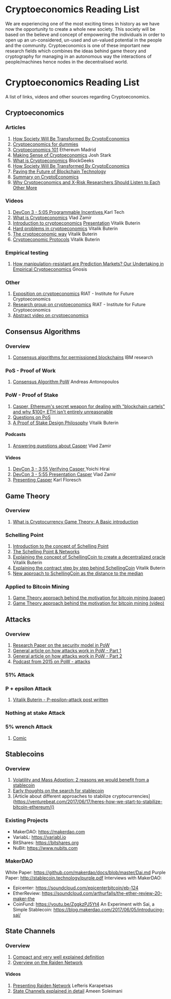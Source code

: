 # Cryptoeconomics Reading List

We are experiencing one of the most exciting times in history as we have now the opportunity to create a whole new society. This society will be based on the believe and concept of empowering the individuals in order to open up an un-considered, un-used and un-valued potential in the people and the community. Cryptoeconomics is one of these important new research fields which combines the ideas behind game theory and cryptography for managing in an autonomous way the interactions of people/machines hence nodes in the decentralised world.

<!-- /MarkdownTOC -->

# Cryptoeconomics Reading List

A list of links, videos and other sources regarding Cryptoeconomics.

## Cryptoeconomics

### Articles

1. [How Society Will Be Transformed By CryptoEconomics](https://media.comakery.com/how-society-will-be-transformed-by-crypto-economics-b02b6765ca8c)
1.  [Cryptoeconomics for dummies](https://medium.com/@j32804/cryptoeconomics-for-dummies-part-0-7172efa81507)
1.  [Cryptoeconomics 101](http://slides.com/ethereummadrid/cryptoeconomics101-stablecoin#/) Ethereum Madrid
1.  [Making Sense of Cryptoeconomics](https://medium.com/@jjmstark/making-sense-of-cryptoeconomics-c6455776669)
Josh Stark
1.  [What is Cryptoeconomics](https://blockgeeks.com/guides/what-is-cryptoeconomics/)
BlockGeeks
1.  [How Society Will Be Transformed By CryptoEconomics](https://media.comakery.com/how-society-will-be-transformed-by-crypto-economics-b02b6765ca8c)
1.  [Paving the Future of Blockchain Technology](https://hackernoon.com/cryptoeconomics-paving-the-future-of-blockchain-technology-13b04dab971)
1. [Summary on CryptoEconomics](https://medium.com/@jjmstark/making-sense-of-cryptoeconomics-c6455776669)
1. [Why Cryptoeconomics and X-Risk Researchers Should Listen to Each Other More](https://medium.com/@VitalikButerin/why-cryptoeconomics-and-x-risk-researchers-should-listen-to-each-other-more-a2db72b3e86b)

### Videos

1. [DevCon 3 - 5:05 Programmable Incentives ](https://www.youtube.com/watch?v=Yo9o5nDTAAQ) Karl Tech
1. [What is Cryptoeconomics](https://www.youtube.com/watch?v=9lw3s7iGUXQ) Vlad Zamir
1. [Introduction to cryptoeconomics](https://www.youtube.com/watch?v=pKqdjaH1dRo)
[Presentation](https://edcon.io/ppt/one/Vitalik%20Buterin_Introduction%20to%20Cryptoeconomics_EDCON.pdf) Vitalik Buterin
1. [Hard problems in cryptoeconomics](https://www.youtube.com/watch?v=p5qwbOkCZSc&t=2316s) Vitalik Buterin
1. [The cryptoeconomic way](https://www.youtube.com/watch?v=ZH9nMKIHfAE) Vitalik Buterin
1. [Cryptoeconomic Protocols](https://www.slideshare.net/ethereum/vitalik-buterin-cryptoeconomic-protocols-in-the-context-of-wider-society) Vitalik Buterin

### Empirical testing

1. [How manipulation-resistant are Prediction Markets? Our Undertaking in Empirical Cryptoeconomics](https://blog.gnosis.pm/how-manipulation-resistant-are-prediction-markets-710e14033d62) Gnosis

### Other

1. [Exposition on cryptoeconomics](https://www.mqw.at/en/program//programmdetail/crypto-economic-artefacts-1/)
RIAT - Institute for Future Cryptoeconomics
1. [Research group on cryptoeconomics](https://riat.at/Cryptoeconomics/)
RIAT - Institute for Future Cryptoeconomics
1. [Abstract video on cryptoeconomics](https://www.reddit.com/r/ethtrader/comments/6xp7q5/i_think_i_seriously_just_figured_out_all_of/?st=J74IGNOF&sh=c06637cb)

## Consensus Algorithms

### Overview

1. [Consensus algorithms for permissioned blockchains](https://arxiv.org/pdf/1707.01873.pdf)
IBM research

### PoS - Proof of Work

1. [Consensus Algorithm PoW](https://www.youtube.com/watch?v=fw3WkySh_Ho&t=3606s)
Andreas Antonopoulos

### PoW - Proof of Stake   

1. [Casper, Ethereum's secret weapon for dealing with "blockchain cartels" and why $100+ ETH isn't entirely unreasonable](  https://steemit.com/ethereum/@dana-edwards/casper-ethereum-s-secret-weapon-for-dealing-with-blockchain-cartels-and-why-usd100-eth-isn-t-entirely-unreasonable)
1. [Questions on PoS](  https://github.com/ethereum/wiki/wiki/Proof-of-Stake-FAQ)
1. [A Proof of Stake Design Philosophy]( https://medium.com/@VitalikButerin/a-proof-of-stake-design-philosophy-506585978d51) Vitalik Buterin

#### Podcasts

1. [Answering questions about Casper]( https://etherreview.info/the-ether-review-2-vlad-zamfir-28f95afc8a3c) Vlad Zamir

#### Videos

1. [DevCon 3 - 3:55 Verifying Casper ](https://www.youtube.com/watch?v=Yo9o5nDTAAQ) Yoichi Hirai
1. [DevCon 3 - 5:55 Presentation Casper](https://www.youtube.com/watch?v=Yo9o5nDTAAQ) Vlad Zamir
1. [Presenting Casper](https://www.youtube.com/watch?v=MyDocEQfBGA) Karl Floresch

## Game Theory

### Overview

1. [What is Cryptocurrency Game Theory: A Basic introduction](https://blockgeeks.com/guides/cryptocurrency-game-theory/)

### Schelling Point

1. [Introduction to the concept of Schelling Point](http://wisdomofcrowds.blogspot.com.es/2010/02/chapter-five-part-iii.html)
1. [The Schelling Point & Networks](https://media.consensys.net/hashtag-markets-mashing-together-reddit-schelling-points-tokenisation-autonomous-organisations-ceec3cd3baf0)
1. [Explaining the concept of SchellingCoin to create a decentralized oracle](https://blog.ethereum.org/2014/03/28/schellingcoin-a-minimal-trust-universal-data-feed/) Vitalik Buterin
1. [Explaining the contract step by step behind SchellingCoin](https://blog.ethereum.org/2014/06/30/advanced-contract-programming-example-schellingcoin/) Vitalik Buterin
1. [New approach to SchellingCoin as the distance to the median](https://medium.com/@roman.brodetski/introducing-oracul-decentralized-oracle-data-feed-solution-for-ethereum-5cab1ca8bb64)

### Applied to Bitcoin Mining

1. [Game Theory approach behind the motivation for bitcoin mining (paper)](http://ledger.pitt.edu/ojs/index.php/ledger/article/view/96/67)
1. [Game Theory approach behind the motivation for bitcoin mining (video)](https://www.youtube.com/watch?v=_VANRj3WpdY)

## Attacks

### Overview

1. [Research Paper on the security model in PoW](https://eprint.iacr.org/2016/555.pdf)
1. [General article on how attacks work in PoW - Part 1](https://medium.com/@chrshmmmr/an-introduction-to-understanding-attacks-and-dishonesty-on-proof-of-work-blockchains-9e7f547ed4c8)
1. [General article on how attacks work in PoW - Part 2](https://medium.com/@chrshmmmr/a-guide-to-dishonesty-on-pow-blockchains-when-does-double-spending-pays-off-4f1994074b52)
1. [Podcast from 2015 on PoW - attacks](https://letstalkbitcoin.com/blog/post/epicenter-bitcoin-68-kamikaze-attack-block-halving-and-the-perils-of-proof-of-work)

### 51% Attack

### P + epsilon Attack  

1. [Vitalik Buterin - P-epsilon-attack post written](https://blog.ethereum.org/2015/01/28/p-epsilon-attack/)

### Nothing at stake Attack  

### 5% wrench Attack

1. [Comic](https://xkcd.com/538/)

## Stablecoins

### Overview

1. [Volatility and Mass Adoption: 2 reasons we would benefit from a stablecoin](https://medium.com/topl-blog/dangerous-volatility-and-why-we-need-a-stable-cryptocurrency-6d66dcd605f8)
1. [Early thoughts on the search for stablecoin](https://blog.ethereum.org/2014/11/11/search-stable-cryptocurrency/)
1. [Article about different approaches to stabilize cryptocurrencies](https://venturebeat.com/2017/06/17/heres-how-we-start-to-stabilize-bitcoin-ethereum/()

### Existing Projects

* MakerDAO: https://makerdao.com
* VariabL: https://variabl.io
* BitShares: https://bitshares.org
* NuBit: https://www.nubits.com

### MakerDAO

White Paper: https://github.com/makerdao/docs/blob/master/Dai.md
Purple Paper: http://stablecoin.technology/purple.pdf
Interviews with MakerDAO:
* Epicenter: https://soundcloud.com/epicenterbitcoin/eb-124
* EtherReview: https://soundcloud.com/arthurfalls/the-ether-review-20-maker-the
* CoinFund: https://youtu.be/ZggkzPJ5Yt4
An Experiment with Sai, a Simple Stablecoin: https://blog.makerdao.com/2017/06/05/introducing-sai/

## State Channels

### Overview

1. [Compact and very well explained definition](http://www.jeffcoleman.ca/state-channels/)
1. [Overview on the Raiden Network](https://hackernoon.com/raiden-network-developer-preview-dad83ec3fc23)

#### Videos

1. [Presenting Raiden Network]( https://www.youtube.com/watch?v=JuVP4iDVkoQ&index=4&list=PLaM7G4Llrb7wPiT2G75tj2JQr8qg6P5hi) Lefteris Karapetsas
1. [State Channels explained in detail]( https://www.youtube.com/watch?v=MEL50CVOcH4) Ameen Soleimani
